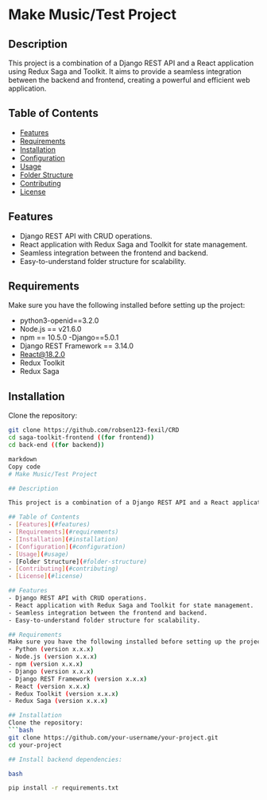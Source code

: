 # Make Music/Test Project

## Description

This project is a combination of a Django REST API and a React application using Redux Saga and Toolkit. It aims to provide a seamless integration between the backend and frontend, creating a powerful and efficient web application.

## Table of Contents
- [Features](#features)
- [Requirements](#requirements)
- [Installation](#installation)
- [Configuration](#configuration)
- [Usage](#usage)
- [Folder Structure](#folder-structure)
- [Contributing](#contributing)
- [License](#license)

## Features
- Django REST API with CRUD operations.
- React application with Redux Saga and Toolkit for state management.
- Seamless integration between the frontend and backend.
- Easy-to-understand folder structure for scalability.

## Requirements
Make sure you have the following installed before setting up the project:
- python3-openid==3.2.0
- Node.js == v21.6.0
- npm == 10.5.0
-Django==5.0.1
- Django REST Framework == 3.14.0
- React@18.2.0
- Redux Toolkit 
- Redux Saga 

## Installation
Clone the repository:
```bash
git clone https://github.com/robsen123-fexil/CRD
cd saga-toolkit-frontend ((for frontend))
cd back-end ((for backend))

markdown
Copy code
# Make Music/Test Project

## Description

This project is a combination of a Django REST API and a React application using Redux Saga and Toolkit. It aims to provide a seamless integration between the backend and frontend, creating a powerful and efficient web application.

## Table of Contents
- [Features](#features)
- [Requirements](#requirements)
- [Installation](#installation)
- [Configuration](#configuration)
- [Usage](#usage)
- [Folder Structure](#folder-structure)
- [Contributing](#contributing)
- [License](#license)

## Features
- Django REST API with CRUD operations.
- React application with Redux Saga and Toolkit for state management.
- Seamless integration between the frontend and backend.
- Easy-to-understand folder structure for scalability.

## Requirements
Make sure you have the following installed before setting up the project:
- Python (version x.x.x)
- Node.js (version x.x.x)
- npm (version x.x.x)
- Django (version x.x.x)
- Django REST Framework (version x.x.x)
- React (version x.x.x)
- Redux Toolkit (version x.x.x)
- Redux Saga (version x.x.x)

## Installation
Clone the repository:
```bash
git clone https://github.com/your-username/your-project.git
cd your-project

## Install backend dependencies:

bash

pip install -r requirements.txt
